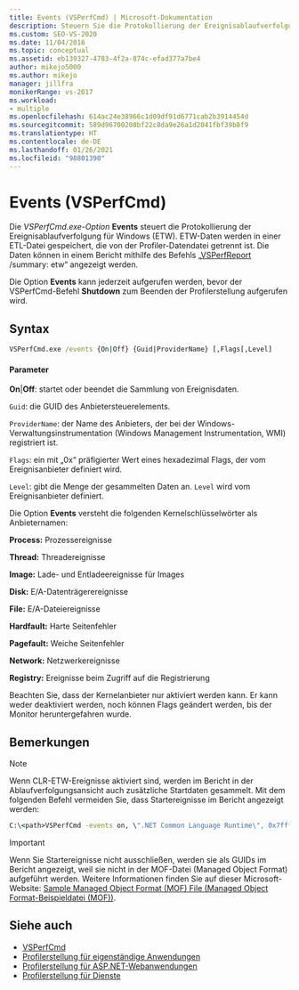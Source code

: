 ```yaml
---
title: Events (VSPerfCmd) | Microsoft-Dokumentation
description: Steuern Sie die Protokollierung der Ereignisablaufverfolgung für Windows (Event Tracing for Windows, ETW) mithilfe der Option Events im Befehlszeilentool VSPerfCmd.exe. Sehen Sie sich außerdem die Syntaxparameter an.
ms.custom: SEO-VS-2020
ms.date: 11/04/2016
ms.topic: conceptual
ms.assetid: eb139327-4783-4f2a-874c-efad377a7be4
author: mikejo5000
ms.author: mikejo
manager: jillfra
monikerRange: vs-2017
ms.workload:
- multiple
ms.openlocfilehash: 614ac24e38966c1d09df91d6771cab2b3914454d
ms.sourcegitcommit: 589d96700208bf22c8da9e26a1d2041fbf39b8f9
ms.translationtype: HT
ms.contentlocale: de-DE
ms.lasthandoff: 01/26/2021
ms.locfileid: "98801390"
---
```

# <a name="events-vsperfcmd"></a>Events (VSPerfCmd)
Die *VSPerfCmd.exe-Option* **Events** steuert die Protokollierung der Ereignisablaufverfolgung für Windows (ETW). ETW-Daten werden in einer ETL-Datei gespeichert, die von der Profiler-Datendatei getrennt ist. Die Daten können in einem Bericht mithilfe des Befehls „[VSPerfReport ](../profiling/vsperfreport.md) /summary: etw“ angezeigt werden.

 Die Option **Events** kann jederzeit aufgerufen werden, bevor der VSPerfCmd-Befehl **Shutdown** zum Beenden der Profilerstellung aufgerufen wird.

## <a name="syntax"></a>Syntax

```cmd
VSPerfCmd.exe /events {On|Off} {Guid|ProviderName} [,Flags[,Level]
```

#### <a name="parameters"></a>Parameter
 **On**&#124;**Off**: startet oder beendet die Sammlung von Ereignisdaten.

 `Guid`: die GUID des Anbietersteuerelements.

 `ProviderName`: der Name des Anbieters, der bei der Windows-Verwaltungsinstrumentation (Windows Management Instrumentation, WMI) registriert ist.

 `Flags`: ein mit „0x“ präfigierter Wert eines hexadezimal Flags, der vom Ereignisanbieter definiert wird.

 `Level`: gibt die Menge der gesammelten Daten an. `Level` wird vom Ereignisanbieter definiert.

 Die Option **Events** versteht die folgenden Kernelschlüsselwörter als Anbieternamen:

 **Process:** Prozessereignisse

 **Thread:** Threadereignisse

 **Image:** Lade- und Entladeereignisse für Images

 **Disk:** E/A-Datenträgerereignisse

 **File:** E/A-Dateiereignisse

 **Hardfault:** Harte Seitenfehler

 **Pagefault:** Weiche Seitenfehler

 **Network:** Netzwerkereignisse

 **Registry:** Ereignisse beim Zugriff auf die Registrierung

 Beachten Sie, dass der Kernelanbieter nur aktiviert werden kann. Er kann weder deaktiviert werden, noch können Flags geändert werden, bis der Monitor heruntergefahren wurde.

## <a name="remarks"></a>Bemerkungen

> [!NOTE]
> Wenn CLR-ETW-Ereignisse aktiviert sind, werden im Bericht in der Ablaufverfolgungsansicht auch zusätzliche Startdaten gesammelt. Mit dem folgenden Befehl vermeiden Sie, dass Startereignisse im Bericht angezeigt werden:

```cmd
C:\<path>VSPerfCmd -events on, \".NET Common Language Runtime\", 0x7fffffff, 5
```

> [!IMPORTANT]
> Wenn Sie Startereignisse nicht ausschließen, werden sie als GUIDs im Bericht angezeigt, weil sie nicht in der MOF-Datei (Managed Object Format) aufgeführt werden. Weitere Informationen finden Sie auf dieser Microsoft-Website: [Sample Managed Object Format (MOF) File (Managed Object Format-Beispieldatei (MOF))](https://msdn.microsoft.com/library/default.aspx).

## <a name="see-also"></a>Siehe auch
- [VSPerfCmd](../profiling/vsperfcmd.md)
- [Profilerstellung für eigenständige Anwendungen](../profiling/command-line-profiling-of-stand-alone-applications.md)
- [Profilerstellung für ASP.NET-Webanwendungen](../profiling/command-line-profiling-of-aspnet-web-applications.md)
- [Profilerstellung für Dienste](../profiling/command-line-profiling-of-services.md)
